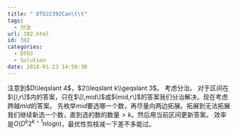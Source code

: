 ```yaml
---
title: " DTOJ2392Can\t\t"
tags:
  - 分治
url: 382.html
id: 382
categories:
  - DTOJ
  - Solution
date: 2018-01-23 14:59:30
---
```


注意到$D\\leqslant 4$，$2\\leqslant k\\geqslant 3$。 考虑分治。 对于区间在$\[l,r\]$内的答案，只在$\[l,mid\]$或$(mid,r\]$的答案我们分治解决。现在考虑跨越$mid$的答案。 先枚举$mid$要选哪一个数，再尽量向两边拓展。拓展到无法拓展我们继续新选一个数，直到选的数的数量$>k$。然后用当前区间更新答案。 效率是$O(D^k2^{k-1}nlogn)$，最优性剪枝减一下差不多能过。